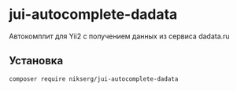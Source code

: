 # jui-autocomplete-dadata
Автокомплит для Yii2 с получением данных из сервиса dadata.ru

## Установка
`composer require nikserg/jui-autocomplete-dadata`
